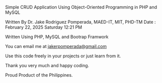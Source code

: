 Simple CRUD Application Using Object-Oriented Programming in PHP and MySQL

Written By Dr. Jake Rodriguez Pomperada, MAED-IT, MIT, PHD-TM
Date : February 22, 2025   Saturday  12:21 PM

Written Using PHP, MySQL and Bootrap Framwork

You can email me at jakerpomperada@gmail.com

Use this code freely in your projects or just learn from it.

Thank you very much and happy coding.

Proud Product of the Philippines.
